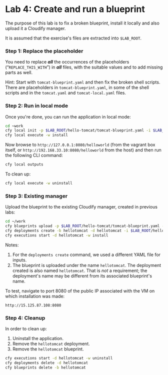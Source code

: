 # Lab 4: Create and run a blueprint

The purpose of this lab is to fix a broken blueprint, install it locally and also upload it a Cloudify manager.

It is assumed that the exercise's files are extracted into `$LAB_ROOT`.

### Step 1: Replace the placeholder

You need to replace **_all_** the occurrences of the placeholders (“`REPLACE_THIS_WITH`”) in **_all_** files, with the suitable values and to add missing parts as well.

Hint: Start with `tomcat-blueprint.yaml` and then fix the broken shell scripts.
There are placeholders in `tomcat-blueprint.yaml`, in some of the shell scripts and in the `tomcat.yaml` and `tomcat-local.yaml` files.

### Step 2: Run in local mode

Once you're done, you can run the application in local mode:

```bash
cd ~work
cfy local init -p $LAB_ROOT/hello-tomcat/tomcat-blueprint.yaml -i $LAB_ROOT/hello-tomcat/tomcat-local.yaml
cfy local execute -w install
```

Now browse to `http://127.0.0.1:8080/helloworld` (from the vagrant box itself, or `http://192.168.33.10:8080/helloworld` from the host) and then run the following CLI command:

```bash
cfy local outputs
```

To clean up:

```bash
cfy local execute -w uninstall
```

### Step 3: Existing manager

Upload the blueprint to the existing Cloudify manager, created in previous labs:

```bash
cd ~/work
cfy blueprints upload -p $LAB_ROOT/hello-tomcat/tomcat-blueprint.yaml -b hellotomcat
cfy deployments create -b hellotomcat -d hellotomcat -i $LAB_ROOT/hello-tomcat/tomcat.yaml
cfy executions start -d hellotomcat -w install
```

Notes:

1. For the `deployments create` command, we used a different YAML file for inputs.
2. The blueprint is uploaded under the name `hellotomcat`. The deployment created is also named `hellotomcat`. That is *not* a requirement; the deployment's name may be different from its associated blueprint's name.

To test, navigate to port 8080 of the public IP associated with the VM on which installation was made:

```
http://15.125.87.108:8080
```

### Step 4: Cleanup

In order to clean up:

1. Uninstall the application.
2. Remove the `hellotomcat` deployment.
3. Remove the `hellotomcat` blueprint.

```bash
cfy executions start -d hellotomcat -w uninstall
cfy deployments delete -d hellotomcat
cfy blueprints delete -b hellotomcat
```
